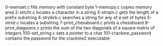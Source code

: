 0-memset.c fills memory with constant byte
1-memcpy.c copies memory area
2-strchr.c locates a character in a string
3-strspn.c gets the length of a prefix substring
4-strpbrk.c searches a string for any of a set of bytes
5-strstr.c locates a substring
7-print_chessboard.c prints a chessboard
8-print_diagsums.c prints the sum of the two diagonals of a square matrix of integers
100-set_string.c sets a pointer to a char
101-crackme_password contains the password for the crackme2 executable
